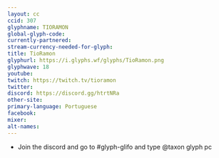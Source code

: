 ```yaml
---
layout: cc
ccid: 307
glyphname: TIORAMON
global-glyph-code: 
currently-partnered: 
stream-currency-needed-for-glyph: 
title: TioRamon
glyphurl: https://i.glyphs.wf/glyphs/TioRamon.png
glyphwave: 18
youtube: 
twitch: https://twitch.tv/tioramon
twitter: 
discord: https://discord.gg/htrtNRa
other-site: 
primary-language: Portuguese
facebook: 
mixer: 
alt-names: 
---
```

* Join the discord and go to #glyph-glifo and type @taxon glyph pc
